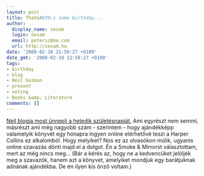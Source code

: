 ```yaml
---
layout: post
title: That&#039;s some birthday...
author:
  display_name: sesam
  login: sesam
  email: petersz@me.com
  url: http://sesam.hu
date: '2008-02-10 21:58:27 +0100'
date_gmt: '2008-02-10 12:58:27 +0100'
tags:
- birthday
- blog
- Neil Gaiman
- present
- voting
- Books &amp; Literature
comments: []
---
```


[Neil blogja most ünnepli a hetedik születésnapját.](http://journal.neilgaiman.com/2008/02/birthday-thing.html) Ami egyrészt nem semmi, másrészt ami még nagyobb szám - szerintem - hogy ajándékképp valamelyik könyvét egy hónapra ingyen online elérhetővé teszi a Harper Collins ez alkalomból. Hogy melyiket? Nos ez az olvasókon múlik, ugyanis online szavazás dönti majd el a dolgot. Én a Smoke & Mirrorst választottam, mert az még nincs meg... (Bár a kérés az, hogy ne a kedvencüket jelöljék meg a szavazók, hanem azt a könyvet, amelyiket mondjuk egy barátjuknak adnának ajándékba. De én ilyen kis önző voltam.)
